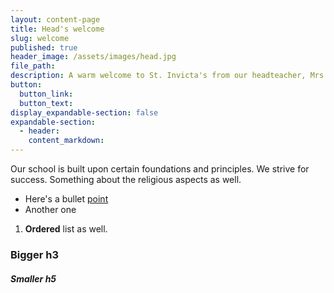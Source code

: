 ```yaml
---
layout: content-page
title: Head's welcome
slug: welcome
published: true
header_image: /assets/images/head.jpg
file_path:
description: A warm welcome to St. Invicta's from our headteacher, Mrs Madeup.
button:
  button_link:
  button_text:
display_expandable-section: false
expandable-section:
  - header:
    content_markdown:
---
```


Our school is built upon certain foundations and principles. We strive for success. Something about the religious aspects as well.

* Here's a bullet&nbsp;[point](http://127.0.0.1:4000/contact/)
* Another one

1. **Ordered**&nbsp;list as well.

### Bigger h3

##### Smaller h5
